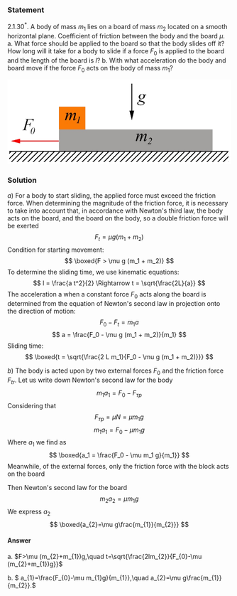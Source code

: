 ###  Statement 

$2.1.30^*.$ A body of mass $m_1$ lies on a board of mass $m_2$ located on a smooth horizontal plane. Coefficient of friction between the body and the board $\mu$. 
a. What force should be applied to the board so that the body slides off it? How long will it take for a body to slide if a force $F_0$ is applied to the board and the length of the board is $l$? 
b. With what acceleration do the body and board move if the force $F_0$ acts on the body of mass $m_1$?

![ For problem $2.1.30^*$ |813x307, 42%](../../img/2.1.30/statement.png)

### Solution

$a)$ For a body to start sliding, the applied force must exceed the friction force. When determining the magnitude of the friction force, it is necessary to take into account that, in accordance with Newton's third law, the body acts on the board, and the board on the body, so a double friction force will be exerted $$ F_t = \mu g (m_1 + m_2) $$ Condition for starting movement: $$ \boxed{F > \mu g (m_1 + m_2)} $$ To determine the sliding time, we use kinematic equations: $$ l = \frac{a t^2}{2} \Rightarrow t = \sqrt{\frac{2L}{a}} $$ The acceleration a when a constant force $F_0$ acts along the board is determined from the equation of Newton's second law in projection onto the direction of motion: $$ F_0 - F_t = m_1 a $$ $$ a = \frac{F_0 - \mu g (m_1 + m_2)}{m_1} $$ Sliding time: $$ \boxed{t = \sqrt{\frac{2 L m_1}{F_0 - \mu g (m_1 + m_2)}}} $$ 

$b)$ The body is acted upon by two external forces $F_0$ and the friction force $F_{tr}$. Let us write down Newton's second law for the body $$ m_1a_1 = F_0 - F_{тр} $$ Considering that $$ F_{тр} = \mu N = \mu m_1 g $$ $$ m_1a_1 = F_0 - \mu m_1 g $$ Where $a_1$ we find as $$ \boxed{a_1 = \frac{F_0 - \mu m_1 g}{m_1}} $$ Meanwhile, of the external forces, only the friction force with the block acts on the board 

Then Newton's second law for the board $$ m_2a_2 = \mu m_1 g $$ We express $a_2$ $$ \boxed{a_{2}=\mu g\frac{m_{1}}{m_{2}}} $$ 

#### Answer

a. $F>\mu (m_{2}+m_{1})g,\quad t=\sqrt{\frac{2lm_{2}}{F_{0}-\mu (m_{2}+m_{1})g}}$

b. $ a_{1}=\frac{F_{0}-\mu m_{1}g}{m_{1}},\quad a_{2}=\mu g\frac{m_{1}}{m_{2}}.$
